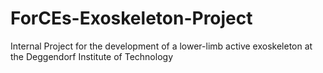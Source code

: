# ForCEs-Exoskeleton-Project
Internal Project for the development of a lower-limb active exoskeleton at the Deggendorf Institute of Technology
